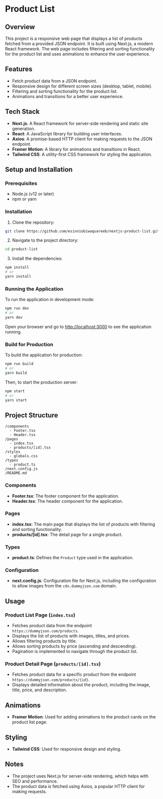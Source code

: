 # Product List

## Overview

This project is a responsive web page that displays a list of products fetched from a provided JSON endpoint. It is built using Next.js, a modern React framework. The web page includes filtering and sorting functionality for the product list and uses animations to enhance the user experience.

## Features

- Fetch product data from a JSON endpoint.
- Responsive design for different screen sizes (desktop, tablet, mobile).
- Filtering and sorting functionality for the product list.
- Animations and transitions for a better user experience.

## Tech Stack

- **Next.js**: A React framework for server-side rendering and static site generation.
- **React**: A JavaScript library for building user interfaces.
- **Axios**: A promise-based HTTP client for making requests to the JSON endpoint.
- **Framer Motion**: A library for animations and transitions in React.
- **Tailwind CSS**: A utility-first CSS framework for styling the application.

## Setup and Installation

### Prerequisites

- Node.js (v12 or later)
- npm or yarn

### Installation

1. Clone the repository:

```bash
git clone https://github.com/esinniobiwaquareeb/nextjs-product-list.git
```

2. Navigate to the project directory:

```bash
cd product-list
```

3. Install the dependencies:

```bash
npm install
# or
yarn install
```

### Running the Application

To run the application in development mode:

```bash
npm run dev
# or
yarn dev
```

Open your browser and go to [http://localhost:3000](http://localhost:3000) to see the application running.

### Build for Production

To build the application for production:

```bash
npm run build
# or
yarn build
```

Then, to start the production server:

```bash
npm start
# or
yarn start
```

## Project Structure

```
/components
  - Footer.tsx
  - Header.tsx
/pages
  - index.tsx
  - products/[id].tsx
/styles
  - globals.css
/types
  - product.ts
/next.config.js
/README.md
```

### Components

- **Footer.tsx**: The footer component for the application.
- **Header.tsx**: The header component for the application.

### Pages

- **index.tsx**: The main page that displays the list of products with filtering and sorting functionality.
- **products/[id].tsx**: The detail page for a single product.

### Types

- **product.ts**: Defines the `Product` type used in the application.

### Configuration

- **next.config.js**: Configuration file for Next.js, including the configuration to allow images from the `cdn.dummyjson.com` domain.

## Usage

### Product List Page (`index.tsx`)

- Fetches product data from the endpoint `https://dummyjson.com/products`.
- Displays the list of products with images, titles, and prices.
- Allows filtering products by title.
- Allows sorting products by price (ascending and descending).
- Pagination is implemented to navigate through the product list.

### Product Detail Page (`products/[id].tsx`)

- Fetches product data for a specific product from the endpoint `https://dummyjson.com/products/{id}`.
- Displays detailed information about the product, including the image, title, price, and description.

## Animations

- **Framer Motion**: Used for adding animations to the product cards on the product list page.

## Styling

- **Tailwind CSS**: Used for responsive design and styling.

## Notes

- The project uses Next.js for server-side rendering, which helps with SEO and performance.
- The product data is fetched using Axios, a popular HTTP client for making requests.
